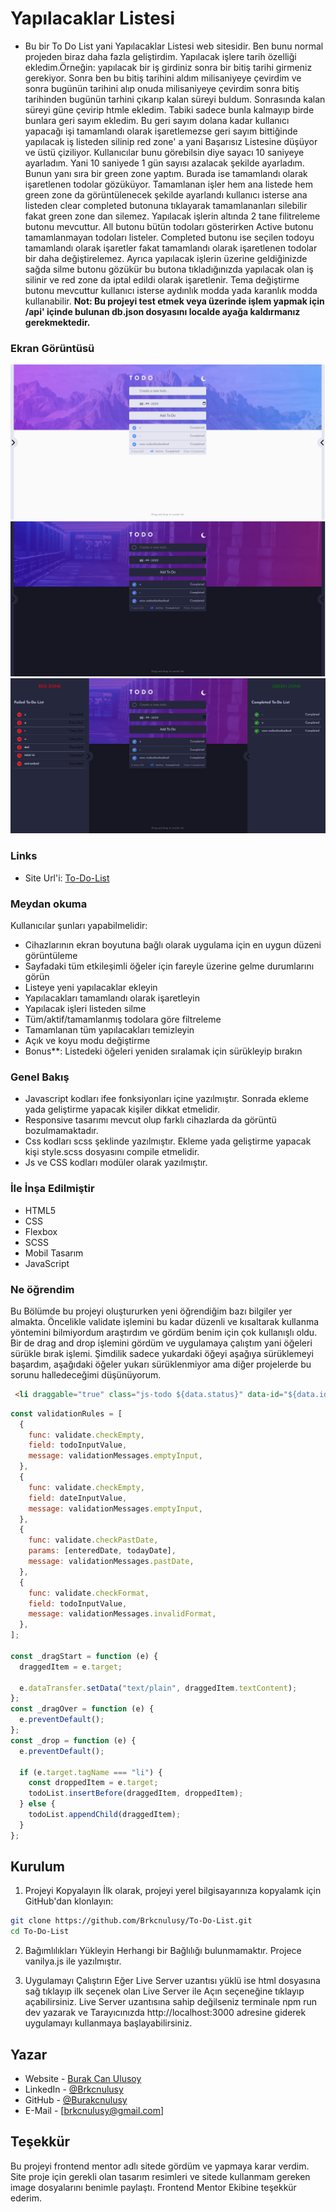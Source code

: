 # Yapılacaklar Listesi
- Bu bir To Do List yani Yapılacaklar Listesi web sitesidir. Ben bunu normal projeden biraz daha fazla geliştirdim. Yapılacak işlere tarih özelliği ekledim.Örneğin: yapılacak bir iş girdiniz sonra bir bitiş tarihi girmeniz gerekiyor. Sonra ben bu bitiş tarihini aldım milisaniyeye çevirdim ve sonra bugünün tarihini alıp onuda milisaniyeye çevirdim sonra bitiş tarihinden bugünün tarhini çıkarıp kalan süreyi buldum. Sonrasında kalan süreyi güne çevirip htmle ekledim. Tabiki sadece bunla kalmayıp birde bunlara geri sayım ekledim. Bu geri sayım dolana kadar kullanıcı yapacağı işi tamamlandı olarak işaretlemezse geri sayım bittiğinde yapılacak iş listeden silinip red zone' a yani Başarısız Listesine düşüyor ve üstü çiziliyor. Kullanıcılar bunu görebilsin diye sayacı 10 saniyeye ayarladım. Yani 10 saniyede 1 gün sayısı azalacak şekilde ayarladım. Bunun yanı sıra bir green zone yaptım. Burada ise tamamlandı olarak işaretlenen todolar gözüküyor. Tamamlanan işler hem ana listede hem green zone da görüntülenecek şekilde ayarlandı kullanıcı isterse ana listeden clear completed butonuna tıklayarak tamamlananları silebilir fakat green zone dan silemez. Yapılacak işlerin altında 2 tane filitreleme butonu mevcuttur. All butonu bütün todoları gösterirken Active butonu tamamlanmayan todoları listeler. Completed butonu ise seçilen todoyu tamamlandı olarak işaretler fakat tamamlandı olarak işaretlenen todolar bir daha değiştirelemez. Ayrıca yapılacak işlerin üzerine geldiğinizde sağda silme butonu gözükür bu butona tıkladığınızda yapılacak olan iş silinir ve red zone da iptal edildi olarak işaretlenir. Tema değiştirme butonu mevcuttur kullanıcı isterse aydınlık modda yada karanlık modda kullanabilir.
**Not: Bu projeyi test etmek veya üzerinde işlem yapmak için /api' içinde bulunan db.json dosyasını localde ayağa kaldırmanız gerekmektedir.**

### Ekran Görüntüsü

![Ekran Görüntüsü](./assets/images/Ekran%20Alıntısı.png)
![Ekran Görüntüsü](./assets/images/Ekran%20Alıntısı1.png)
![Ekran Görüntüsü](./assets/images/Ekran%20Alıntısı2.png)

### Links

- Site Url'i: [To-Do-List](https://to-do-list-new.vercel.app/)

### Meydan okuma

Kullanıcılar şunları yapabilmelidir:

- Cihazlarının ekran boyutuna bağlı olarak uygulama için en uygun düzeni görüntüleme
- Sayfadaki tüm etkileşimli öğeler için fareyle üzerine gelme durumlarını görün
- Listeye yeni yapılacaklar ekleyin
- Yapılacakları tamamlandı olarak işaretleyin
- Yapılacak işleri listeden silme
- Tüm/aktif/tamamlanmış todolara göre filtreleme
- Tamamlanan tüm yapılacakları temizleyin
- Açık ve koyu modu değiştirme
- Bonus\*\*: Listedeki öğeleri yeniden sıralamak için sürükleyip bırakın

### Genel Bakış

- Javascript kodları ifee fonksiyonları içine yazılmıştır. Sonrada ekleme yada geliştirme yapacak kişiler dikkat etmelidir.
- Responsive tasarımı mevcut olup farklı cihazlarda da görüntü bozulmamaktadır.
- Css kodları scss şeklinde yazılmıştır. Ekleme yada geliştirme yapacak kişi style.scss dosyasını compile etmelidir.
- Js ve CSS kodları modüler olarak yazılmıştır.

### İle İnşa Edilmiştir

- HTML5
- CSS
- Flexbox
- SCSS
- Mobil Tasarım
- JavaScript

### Ne öğrendim
Bu Bölümde bu projeyi oluştururken yeni öğrendiğim bazı bilgiler yer almakta. Öncelikle validate işlemini bu kadar düzenli ve kısaltarak kullanma yöntemini bilmiyordum araştırdım ve gördüm benim için çok kullanışlı oldu. Bir de drag and drop işlemini gördüm ve uygulamaya çalıştım yani öğeleri sürükle bırak işlemi. Şimdilik sadece  yukardaki öğeyi aşağıya sürüklemeyi başardım, aşağıdaki öğeler yukarı sürüklenmiyor ama diğer projelerde bu sorunu halledeceğimi düşünüyorum.

```html
 <li draggable="true" class="js-todo ${data.status}" data-id="${data.id}"><li>
```

```js
const validationRules = [
  {
    func: validate.checkEmpty,
    field: todoInputValue,
    message: validationMessages.emptyInput,
  },
  {
    func: validate.checkEmpty,
    field: dateInputValue,
    message: validationMessages.emptyInput,
  },
  {
    func: validate.checkPastDate,
    params: [enteredDate, todayDate],
    message: validationMessages.pastDate,
  },
  {
    func: validate.checkFormat,
    field: todoInputValue,
    message: validationMessages.invalidFormat,
  },
];

const _dragStart = function (e) {
  draggedItem = e.target;

  e.dataTransfer.setData("text/plain", draggedItem.textContent);
};
const _dragOver = function (e) {
  e.preventDefault();
};
const _drop = function (e) {
  e.preventDefault();

  if (e.target.tagName === "li") {
    const droppedItem = e.target;
    todoList.insertBefore(draggedItem, droppedItem);
  } else {
    todoList.appendChild(draggedItem);
  }
};
```

## Kurulum

1. Projeyi Kopyalayın
   İlk olarak, projeyi yerel bilgisayarınıza kopyalamk için GitHub'dan klonlayın:

```bash
git clone https://github.com/Brkcnulusy/To-Do-List.git
cd To-Do-List

```

2. Bağımlılıkları Yükleyin
   Herhangi bir Bağlılığı bulunmamaktır. Projece vanilya.js ile yazılmıştır.

3. Uygulamayı Çalıştırın
   Eğer Live Server uzantısı yüklü ise html dosyasına sağ tıklayıp ilk seçenek olan Live Server ile Açın seçeneğine tıklayıp açabilirsiniz.
   Live Server uzantısına sahip değilseniz terminale npm run dev yazarak ve Tarayıcınızda http://localhost:3000 adresine giderek uygulamayı kullanmaya başlayabilirsiniz.

## Yazar

- Website - [Burak Can Ulusoy](https://mavifloravakfi.com/)
- LinkedIn - [@Brkcnulusy](https://www.linkedin.com/in/burak-can-ulusoy-375120272/)
- GitHub - [@Burakcnulusy](https://github.com/Brkcnulusy/)
- E-Mail - [brkcnulusy@gmail.com]

## Teşekkür

Bu projeyi frontend mentor adlı sitede gördüm ve yapmaya karar verdim. Site proje için gerekli olan tasarım resimleri ve sitede kullanmam gereken image dosyalarını benimle paylaştı. Frontend Mentor Ekibine teşekkür ederim.
